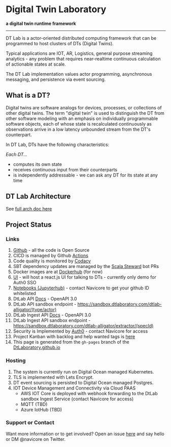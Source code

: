 Digital Twin Laboratory
============

**a digital twin runtime framework**

-------

DT Lab is a actor-oriented distributed computing framework that can be programmed
to host clusters of DTs (Digital Twins).

Typical applications are IOT, AR, Logistics, general purpose streaming analytics -
any problem that requires near-realtime continuous calculation of actionable
states at scale.

The DT Lab implementation values actor programming, asynchronous messaging, and
persistence via event sourcing.

## What is a DT?

Digital twins are software analogs for devices, processes, or collections of other digital
twins.  The term "digital twin" is used to distinguish the DT from other software modeling
with an emphasis on individually programmable software objects, each of whose state is
recalculated continuously as observations arrive in a low latency unbounded stream from the DT's counterpart.

In DT Lab, DTs have the following characteristics:

*Each DT...*
  * computes its own state
  * receives continuous input from their counterparts
  * is independently addressable - we can ask any DT for its state at any time

## DT Lab Architecture

See [full arch doc here](ARCHITECTURE.md)

## Project Status

### Links

1. [Github](https://github.com/DtLaboratory) - all the code is Open Source
1. CICD is managed by Github [Actions](https://github.com/features/actions)
1. Code quality is monitored by [Codacy](https://app.codacy.com/organizations/gh/DtLaboratory/repositories)
1. SBT dependency updates are managed by the [Scala Steward](https://github.com/scala-steward-org/scala-steward) bot PRs
1. Docker images are at [Dockerhub](https://hub.docker.com/orgs/dtlaboratory/repositories) (for now)
1. [UI](https://sandbox.dtlaboratory.com) - will host a react.js UI for talking to DTs - currently only demo for Auth0 SSO
1. [Notebooks (Jupyterhub)](https://notebook.dtlaboratory.com) - contact Navicore to get your github ID whitelisted
1. DtLab API [Docs](https://dtlaboratory.com/dtlab-alligator/doc/dtlab/) - OpenAPI 3.0
1. DtLab API sandbox endpoint - https://sandbox.dtlaboratory.com/dtlab-alligator/(type/actor)
1. DtLab Ingest API [Docs](https://dtlaboratory.com/dtlab-alligator/doc/dtlab-ingest/) - OpenAPI 3.0
1. DtLab Ingest API sandbox endpoint - https://sandbox.dtlaboratory.com/dtlab-alligator/extractor/(specId)
1. Security is Implemented by [Auth0](https://manage.auth0.com/dashboard/us/navicore/) - contact Navicore for access
1. Project Kanban with backlog and help wanted tags is [here](https://github.com/orgs/DtLaboratory/projects/1)
1. This page is generated from the `gh-pages` branch of the [DtLaboratory.github.io](https://github.com/DtLaboratory/DtLaboratory.github.io/blob/gh-pages/index.md)

### Hosting

1. The system is currently run on Digital Ocean managed Kubernetes.
1. TLS is implemented with Lets Encrypt.
1. DT event sourcing is persisted to Digital Ocean managed Postgres.
1. IOT Device Management and Connectivity via Cloud PAAS
    * AWS IOT Core is deployed with webhook forwarding to the DtLab sandbox Ingest Service (contact Navicore for access)
    * MQTT (TBD)
    * Azure IotHub (TBD)

### Support or Contact

Want more information or to get involved?  Open an issue [here](https://github.com/DtLaboratory/DtLaboratory.github.io/issues) and say hello or DM @navicore on Twitter.
